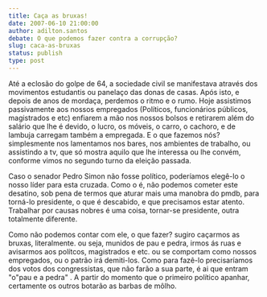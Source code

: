 ```yaml
---
title: Caça as bruxas!
date: 2007-06-10 21:00:00
author: adilton.santos
debate: O que podemos fazer contra a corrupção?
slug: caca-as-bruxas
status: publish 
type: post
---
```


Até a eclosão do golpe de 64, a sociedade civil se manifestava através dos movimentos estudantis ou panelaço das donas de casas. Após isto, e depois de anos de mordaça, perdemos o ritmo e o rumo. Hoje assistimos passivamente aos nossos empregados (Políticos, funcionários públicos, magistrados e etc) enfiarem a mão nos nossos bolsos e retirarem além do salário que lhe é devido, o lucro, os móveis, o carro, o cachoro, e de lambuja carregam também a empregada. E o que fazemos nós? simplesmente nos lamentamos nos bares, nos ambientes de trabalho, ou assistindo a tv, que só mostra aquilo que lhe interessa ou lhe convém, conforme vimos no segundo turno da eleição passada.  

Caso o senador Pedro Simon não fosse político, poderíamos elegê-lo o nosso líder para esta cruzada. Como o é, não podemos cometer este desatino, sob pena de termos que aturar mais uma manobra do pmdb, para torná-lo presidente, o que é descabido, e que precisamos estar atento. Trabalhar por causas nobres é uma coisa, tornar-se presidente, outra totalmente diferente.  

Como não podemos contar com ele, o que fazer? sugiro caçarmos as bruxas, literalmente. ou seja, munidos de pau e pedra, irmos ás ruas e avisarmos aos polítcos, magistrados e etc. ou se comportam como nossos empregados, ou o patrão irá demiti-los. Como para fazê-lo precisaríamos dos votos dos congressistas, que não farão a sua parte, é ai que entram "o"pau e a pedra" . A partir do momento que o primeiro político apanhar, certamente os outros botarão as barbas de môlho.
